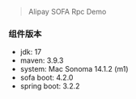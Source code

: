 
> Alipay SOFA Rpc Demo

### 组件版本
- jdk: 17
- maven: 3.9.3
- system: Mac Sonoma 14.1.2 (m1)
- sofa boot: 4.2.0
- spring boot: 3.2.2
